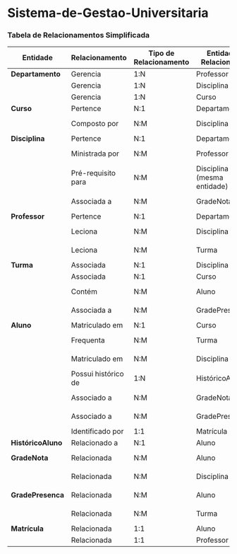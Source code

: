 # Sistema-de-Gestao-Universitaria


### Tabela de Relacionamentos Simplificada

| Entidade         | Relacionamento                    | Tipo de Relacionamento | Entidade Relacionada     | Tabela Associativa (se necessário)  | Chaves Estrangeiras                      |
|------------------|-----------------------------------|------------------------|--------------------------|-------------------------------------|------------------------------------------|
| **Departamento** | Gerencia                          | 1:N                    | Professor                | Não é necessária                    | `Professor.DepartamentoID`               |
|                  | Gerencia                          | 1:N                    | Disciplina               | Não é necessária                    | `Disciplina.DepartamentoID`              |
|                  | Gerencia                          | 1:N                    | Curso                    | Não é necessária                    | `Curso.DepartamentoID`                   |
| **Curso**        | Pertence                          | N:1                    | Departamento             | Não é necessária                    | `Curso.DepartamentoID`                   |
|                  | Composto por                      | N:M                    | Disciplina               | `CursoDisciplina`                   | `CursoDisciplina.CursoID`, `CursoDisciplina.DisciplinaID` |
| **Disciplina**   | Pertence                          | N:1                    | Departamento             | Não é necessária                    | `Disciplina.DepartamentoID`              |
|                  | Ministrada por                    | N:M                    | Professor                | `ProfessorDisciplina`               | `ProfessorDisciplina.ProfessorID`, `ProfessorDisciplina.DisciplinaID` |
|                  | Pré-requisito para                | N:M                    | Disciplina (mesma entidade) | `DisciplinaPrerequisito`          | `DisciplinaPrerequisito.DisciplinaID`, `DisciplinaPrerequisito.PrerequisitoID` |
|                  | Associada a                       | N:M                    | GradeNota                | `DisciplinaGradeNota`               | `DisciplinaGradeNota.DisciplinaID`, `DisciplinaGradeNota.GradeNotaID` |
| **Professor**    | Pertence                          | N:1                    | Departamento             | Não é necessária                    | `Professor.DepartamentoID`               |
|                  | Leciona                           | N:M                    | Disciplina               | `ProfessorDisciplina`               | `ProfessorDisciplina.ProfessorID`, `ProfessorDisciplina.DisciplinaID` |
|                  | Leciona                           | N:M                    | Turma                    | `ProfessorTurma`                    | `ProfessorTurma.ProfessorID`, `ProfessorTurma.TurmaID` |
| **Turma**        | Associada                         | N:1                    | Disciplina               | Não é necessária                    | `Turma.DisciplinaID`                     |
|                  | Associada                         | N:1                    | Curso                    | Não é necessária                    | `Turma.CursoID`                          |
|                  | Contém                            | N:M                    | Aluno                    | `AlunoTurma`                        | `AlunoTurma.AlunoID`, `AlunoTurma.TurmaID` |
|                  | Associada a                       | N:M                    | GradePresenca            | `TurmaGradePresenca`                | `TurmaGradePresenca.TurmaID`, `TurmaGradePresenca.GradePresencaID` |
| **Aluno**        | Matriculado em                    | N:1                    | Curso                    | Não é necessária                    | `Aluno.CursoID`                          |
|                  | Frequenta                         | N:M                    | Turma                    | `AlunoTurma`                        | `AlunoTurma.AlunoID`, `AlunoTurma.TurmaID` |
|                  | Matriculado em                    | N:M                    | Disciplina               | `AlunoDisciplina`                   | `AlunoDisciplina.AlunoID`, `AlunoDisciplina.DisciplinaID` |
|                  | Possui histórico de               | 1:N                    | HistóricoAluno           | Não é necessária                    | `HistoricoAluno.AlunoID`                 |
|                  | Associado a                       | N:M                    | GradeNota                | `AlunoGradeNota`                    | `AlunoGradeNota.AlunoID`, `AlunoGradeNota.GradeNotaID` |
|                  | Associado a                       | N:M                    | GradePresenca            | `AlunoGradePresenca`                | `AlunoGradePresenca.AlunoID`, `AlunoGradePresenca.GradePresencaID` |
|                  | Identificado por                  | 1:1                    | Matrícula                | Não é necessária                    | `Aluno.MatriculaID`                      |
| **HistóricoAluno** | Relacionado a                  | N:1                    | Aluno                    | Não é necessária                    | `HistoricoAluno.AlunoID`                 |
| **GradeNota**    | Relacionada                       | N:M                    | Aluno                    | `AlunoGradeNota`                    | `AlunoGradeNota.GradeNotaID`, `AlunoGradeNota.AlunoID` |
|                  | Relacionada                       | N:M                    | Disciplina               | `DisciplinaGradeNota`               | `DisciplinaGradeNota.GradeNotaID`, `DisciplinaGradeNota.DisciplinaID` |
| **GradePresenca** | Relacionada                      | N:M                    | Aluno                    | `AlunoGradePresenca`                | `AlunoGradePresenca.GradePresencaID`, `AlunoGradePresenca.AlunoID` |
|                  | Relacionada                       | N:M                    | Turma                    | `TurmaGradePresenca`                | `TurmaGradePresenca.GradePresencaID`, `TurmaGradePresenca.TurmaID` |
| **Matrícula**    | Relacionada                       | 1:1                    | Aluno                    | Não é necessária                    | `Aluno.MatriculaID`                      |
|                  | Relacionada                       | 1:1                    | Professor                | Não é necessária                    | `Professor.MatriculaID`                  |
